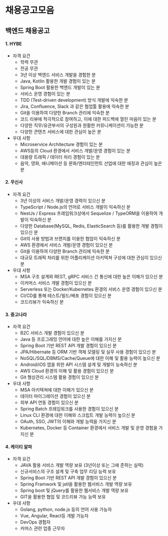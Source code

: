# 채용공고모음

## 백엔드 채용공고

#### 1. HYBE

- 자격 요건
  - 학력 무관
  - 전공 무관
  - 3년 이상 백엔드 서비스 개발을 경험한 분
  - Java, Kotlin 활용한 개발 경험이 있는 분
  - Spring Boot 활용한 백엔드 개발이 있는 분
  - 서비스 운영 경험이 있는 분
  - TDD (Test-driven development) 방식 개발에 익숙한 분
  - Jira, Confluence, Slack 과 같은 협업툴 활용에 익숙한 분
  - Git을 이용하여 다양한 Branch 관리에 익숙한 분
  - 코드 리뷰에 적극적으로 참여하고, 이에 대한 피드백에 열린 마음이 있는 분
  - 다양한 직무/유관부서의 구성원과 원활한 커뮤니케이션이 가능한 분
  - 다양한 콘텐츠 서비스에 대한 관심이 높은 분
- 우대 사항
  - Microservice Architecture 경험이 있는 분
  - AWS등의 Cloud 환경에서 서비스 개발/운영 경험이 있는 분
  - 대용량 트래픽 / 데이터 처리 경험이 있는 분
  - 음악, 영화, 애니메이션 등 문화/엔터테인먼트 산업에 대한 애정과 관심이 높은 분

#### 2. 무신사

- 자격 요건
  - 3년 이상의 서비스 개발/운영 경력이 있으신 분
  - TypeScript / Node.js의 언어로 서비스 개발이 익숙하신 분
  - NestJs / Express 프레임워크상에서 Sequelize / TypeORM을 이용하여 개발이 익숙하신 분
  - 다양한 Database(MySQL, Redis, ElasticSearch 등)를 활용한 개발 경험이 있으신 분
  - Git의 사용 방법과 브랜치를 이용한 협업이 익숙하신 분
  - AWS 환경에서 서비스 개발/운영 경험이 있으신 분
  - Git을 이용하여 다양한 Branch 관리에 익숙한 분
  - 대규모 트래픽 처리를 위한 어플리케이션 아키텍쳐 구성에 대한 관심이 있으신 분
- 우대 사항
  - MSA 구조 설계와 REST, gRPC 서비스 간 통신에 대한 높은 이해가 있으신 분
  - 이커머스 서비스 개발 경험이 있으신 분
  - Serverless 또는 Docker/Kubernetes 환경의 서비스 운영 경험이 있으신 분
  - CI/CD를 통해 테스트/빌드/배포 경험이 있으신 분
  - 코드리뷰가 익숙하신 분

#### 3. 중고나라

- 자격 요건
  - B2C 서비스 개발 경험이 있으신 분
  - Java 등 프로그래밍 언어에 대한 높은 이해를 가지신 분
  - Spring Boot 기반 REST API 개발 경험이 있으신 분
  - JPA/Hibernate 등 ORM 기반 객체 모델링 및 실무 사용 경험이 있으신 분
  - NoSQL/SQL/DBMS/Cache/Queue에 대한 이해 및 활용 능력이 높으신 분
  - Android/iOS 앱을 위한 API 시스템 설계 및 개발이 능숙하신 분
  - AWS Cloud 환경의 이해 및 활용 경험이 있으신 분
  - Git 형상관리 시스템 활용 경험이 있으신 분
- 우대 사항
  - MSA 아키텍쳐에 대한 이해가 있으신 분
  - 데이터 마이그레이션 경험이 있으신 분
  - 외부 API 연동 경험이 있으신 분
  - Spring Batch 프레임워크를 사용한 경험이 있으신 분
  - Linux CLI 환경에 대한 이해와 스크립트 개발 능력이 높으신 분
  - OAuth, SSO, JWT의 이해와 개발 능력을 가지신 분
  - Kubernetes, Docker 등 Container 환경에서 서비스 개발 및 운영 경험을 가지신 분

#### 4. 케이티 알파

- 자격 요건
  - JAVA 활용 서비스 개발 역량 보유 (3년이상 또는 그에 준하는 실력)
  - 신규서비스의 구조 설계 및 구축 업무 리딩 능력 보유
  - Spring Boot 기반 REST API 개발 경험이 있으신 분
  - Spring Framwork 및 jstl을 활용한 웹서비스 개발 역량 보유
  - Spring boot 및 jQuery를 활용한 웹서비스 개발 역량 보유
  - GIT을 활용한 협업 및 코드리뷰 가능 능력 보유
- 우대 사항
  - Golang, python, node.js 등의 언어 사용 가능자
  - Vue, Angular, React등 개발 가능자
  - DevOps 경험자
  - 커머스 관련 업종 근무자